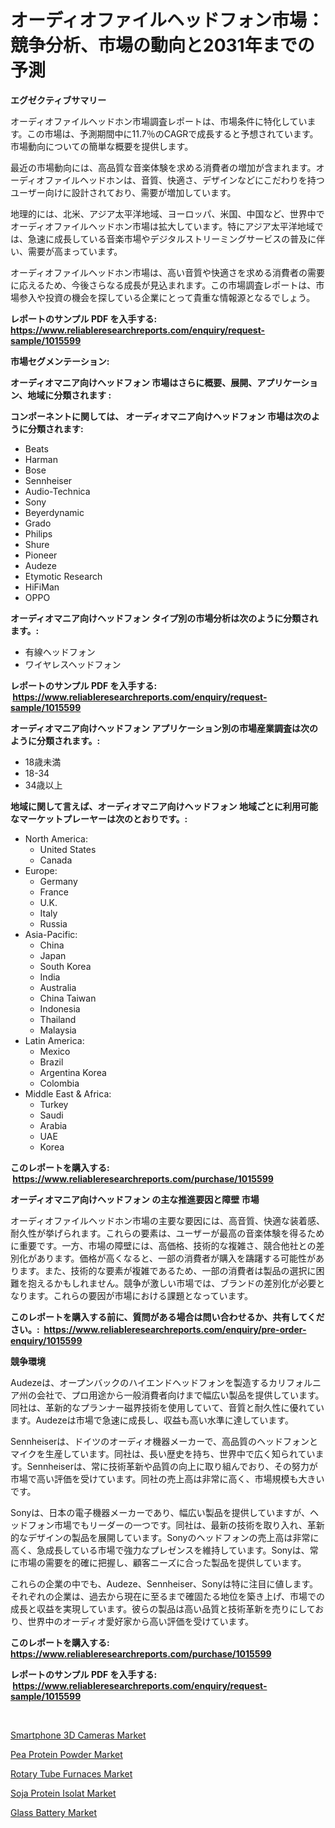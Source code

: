 <p><h1>オーディオファイルヘッドフォン市場：競争分析、市場の動向と2031年までの予測</h1></p><p><strong>エグゼクティブサマリー</strong></p>
<p><p>オーディオファイルヘッドホン市場調査レポートは、市場条件に特化しています。この市場は、予測期間中に11.7％のCAGRで成長すると予想されています。市場動向についての簡単な概要を提供します。</p><p>最近の市場動向には、高品質な音楽体験を求める消費者の増加が含まれます。オーディオファイルヘッドホンは、音質、快適さ、デザインなどにこだわりを持つユーザー向けに設計されており、需要が増加しています。</p><p>地理的には、北米、アジア太平洋地域、ヨーロッパ、米国、中国など、世界中でオーディオファイルヘッドホン市場は拡大しています。特にアジア太平洋地域では、急速に成長している音楽市場やデジタルストリーミングサービスの普及に伴い、需要が高まっています。</p><p>オーディオファイルヘッドホン市場は、高い音質や快適さを求める消費者の需要に応えるため、今後さらなる成長が見込まれます。この市場調査レポートは、市場参入や投資の機会を探している企業にとって貴重な情報源となるでしょう。</p></p>
<p><strong>レポートのサンプル PDF を入手する: <a href="https://www.reliableresearchreports.com/enquiry/request-sample/1015599">https://www.reliableresearchreports.com/enquiry/request-sample/1015599</a></strong></p>
<p><strong>市場セグメンテーション:</strong></p>
<p><strong> オーディオマニア向けヘッドフォン 市場はさらに概要、展開、アプリケーション、地域に分類されます :</strong></p>
<p><strong>コンポーネントに関しては、 オーディオマニア向けヘッドフォン 市場は次のように分類されます: &nbsp;</strong></p>
<p><ul><li>Beats</li><li>Harman</li><li>Bose</li><li>Sennheiser</li><li>Audio-Technica</li><li>Sony</li><li>Beyerdynamic</li><li>Grado</li><li>Philips</li><li>Shure</li><li>Pioneer</li><li>Audeze</li><li>Etymotic Research</li><li>HiFiMan</li><li>OPPO</li></ul></p>
<p><strong> オーディオマニア向けヘッドフォン タイプ別の市場分析は次のように分類されます。:</strong></p>
<p><ul><li>有線ヘッドフォン</li><li>ワイヤレスヘッドフォン</li></ul></p>
<p><strong>レポートのサンプル PDF を入手する: &nbsp;<a href="https://www.reliableresearchreports.com/enquiry/request-sample/1015599">https://www.reliableresearchreports.com/enquiry/request-sample/1015599</a></strong></p>
<p><strong> オーディオマニア向けヘッドフォン アプリケーション別の市場産業調査は次のように分類されます。:</strong></p>
<p><ul><li>18歳未満</li><li>18-34</li><li>34歳以上</li></ul></p>
<p><strong>地域に関して言えば、オーディオマニア向けヘッドフォン 地域ごとに利用可能なマーケットプレーヤーは次のとおりです。:</strong></p>
<p><ul>
    <li>
        North America:
        <ul>
            <li>United States</li>
            <li>Canada</li>
        </ul>
    </li>
    <li>
        Europe:
        <ul>
            <li>Germany</li>
            <li>France</li>
            <li>U.K.</li>
            <li>Italy</li>
            <li>Russia</li>
        </ul>
    </li>
    <li>
        Asia-Pacific:
        <ul>
            <li>China</li>
            <li>Japan</li>
            <li>South Korea</li>
            <li>India</li>
            <li>Australia</li>
            <li>China Taiwan</li>
            <li>Indonesia</li>
            <li>Thailand</li>
            <li>Malaysia</li>
        </ul>
    </li>
    <li>
        Latin America:
        <ul>
            <li>Mexico</li>
            <li>Brazil</li>
            <li>Argentina Korea</li>
            <li>Colombia</li>
        </ul>
    </li>
    <li>
        Middle East & Africa:
        <ul>
            <li>Turkey</li>
            <li>Saudi</li>
            <li>Arabia</li>
            <li>UAE</li>
            <li>Korea</li>
        </ul>
    </li>
    </ul></p>
<p><strong>このレポートを購入する: &nbsp;<a href="https://www.reliableresearchreports.com/purchase/1015599">https://www.reliableresearchreports.com/purchase/1015599</a></strong></p>
<p><strong>オーディオマニア向けヘッドフォン の主な推進要因と障壁 市場</strong></p>
<p><p>オーディオファイルヘッドホン市場の主要な要因には、高音質、快適な装着感、耐久性が挙げられます。これらの要素は、ユーザーが最高の音楽体験を得るために重要です。一方、市場の障壁には、高価格、技術的な複雑さ、競合他社との差別化があります。価格が高くなると、一部の消費者が購入を躊躇する可能性があります。また、技術的な要素が複雑であるため、一部の消費者は製品の選択に困難を抱えるかもしれません。競争が激しい市場では、ブランドの差別化が必要となります。これらの要因が市場における課題となっています。</p></p>
<p><strong>このレポートを購入する前に、質問がある場合は問い合わせるか、共有してください。:&nbsp; <a href="https://www.reliableresearchreports.com/enquiry/pre-order-enquiry/1015599">https://www.reliableresearchreports.com/enquiry/pre-order-enquiry/1015599</a></strong></p>
<p><strong>競争環境</strong></p>
<p><p>Audezeは、オープンバックのハイエンドヘッドフォンを製造するカリフォルニア州の会社で、プロ用途から一般消費者向けまで幅広い製品を提供しています。同社は、革新的なプランナー磁界技術を使用していて、音質と耐久性に優れています。Audezeは市場で急速に成長し、収益も高い水準に達しています。</p><p>Sennheiserは、ドイツのオーディオ機器メーカーで、高品質のヘッドフォンとマイクを生産しています。同社は、長い歴史を持ち、世界中で広く知られています。Sennheiserは、常に技術革新や品質の向上に取り組んでおり、その努力が市場で高い評価を受けています。同社の売上高は非常に高く、市場規模も大きいです。</p><p>Sonyは、日本の電子機器メーカーであり、幅広い製品を提供していますが、ヘッドフォン市場でもリーダーの一つです。同社は、最新の技術を取り入れ、革新的なデザインの製品を展開しています。Sonyのヘッドフォンの売上高は非常に高く、急成長している市場で強力なプレゼンスを維持しています。Sonyは、常に市場の需要を的確に把握し、顧客ニーズに合った製品を提供しています。</p><p>これらの企業の中でも、Audeze、Sennheiser、Sonyは特に注目に値します。それぞれの企業は、過去から現在に至るまで確固たる地位を築き上げ、市場での成長と収益を実現しています。彼らの製品は高い品質と技術革新を売りにしており、世界中のオーディオ愛好家から高い評価を受けています。</p></p>
<p><strong>このレポートを購入する: &nbsp; <a href="https://www.reliableresearchreports.com/purchase/1015599">https://www.reliableresearchreports.com/purchase/1015599</a></strong></p>
<p><strong>レポートのサンプル PDF を入手する: &nbsp;<a href="https://www.reliableresearchreports.com/enquiry/request-sample/1015599">https://www.reliableresearchreports.com/enquiry/request-sample/1015599</a></strong><strong></strong></p>
<p>&nbsp;</p>
<p><p><a href="https://view.publitas.com/reportprime-1/smartphone-3d-cameras-market-furnish-information-about-market-size-market-share-market-dynamics-and-projections-spanning-from-2023-to-2030/">Smartphone 3D Cameras Market</a></p><p><a href="https://cautious-neon-760.notion.site/Pea-Protein-Powder-Market-Insights-Market-Players-and-Forecast-Till-2031-0cbdae57acdd4186b0b42513b4fd97af">Pea Protein Powder Market</a></p><p><a href="https://issuu.com/reportprime-2/docs/rotary-tube-furnaces-market-size-2030.pptx">Rotary Tube Furnaces Market</a></p><p><a href="https://frill-swim-3cd.notion.site/Soja-Protein-Isolat-Market-Analysis-Examines-its-Scope-on-Growth-Opportunities-and-Forecasted-Trend-e798549f4100416ba529faa845d1e725">Soja Protein Isolat Market</a></p><p><a href="https://view.publitas.com/reportprime-1/glass-battery-market-dynamics-2024-2031-also-about-its-market-trends-projections-and-opportunities/">Glass Battery Market</a></p></p>